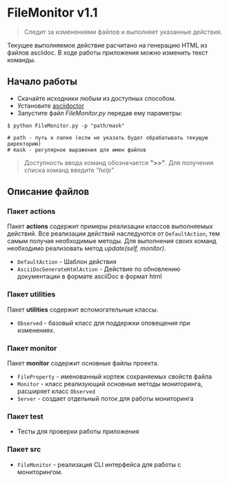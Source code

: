 # FileMonitor v1.1

> Следит за изменениями файлов и выполняет указанные действия.

Текущее выполняемое действие расчитано на генерацию HTML из файлов asciidoc. 
В ходе работы приложения можно изменить текст команды.

## Начало работы

* Скачайте исходники любым из доступных способом.
* Установите [asciidoctor](https://bisirkin-pv.github.io/asciidoctor.html)
* Запустите файл *FileMonitor.py* передав ему параметры:

```
$ python FileMonitor.py -p "path/mask"

# path - путь к папке (если не указать будет обрабатывать текущую директорию)
# mask - регулярное выражения для имен файлов
``` 

> Доступность ввода команд обозначается **">>"**. Для получения списка команд введите *"help"*

## Описание файлов

### Пакет actions

Пакет **actions** содержит примеры реализации классов выполняемых действий.
Все реализации действий наследуются от `DefaultAction`, тем самым получая необходимые методы.
Для выполнения своих команд необходимо реализовать метод *update(self, monitor)*.

* `DefaultAction` - Шаблон действия
* `AsciiDocGenerateHtmlAction` - Действие по обновлению документации в формате asciiDoc в формат html

### Пакет utilities

Пакет **utilities** содержит вспомогательные классы.

* `Observed` - базовый класс для поддержки оповещения при изменениях.

### Пакет monitor

Пакет **monitor** содержит основные файлы проекта.

* `FileProperty` - именованный кортеж сохраняемых свойств файла
* `Monitor` - класс реализующий основные методы мониторинга, расширяет класс `Observed`
* `Server` - создает отдельный поток для работы мониторинга

### Пакет test

* Тесты для проверки работы приложения

### Пакет src

* `FileMonitor` - реализация CLI интерфейса для работы с мониторингом.
